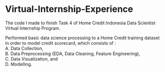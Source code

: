 # Virtual-Internship-Experience
The code I made to finish Task 4 of Home Credit Indonesia Data Scientist Virtual Internship Program.

Performed basic data science processing to a Home Credit training dataset in order to model credit scorecard, which consists of : \
A. Data Collection,\
B. Data Preprocessing (EDA, Data Cleaning, Feature Engineering),\
C. Data Visualization, and\
D. Modelling.
